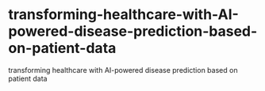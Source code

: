 # transforming-healthcare-with-AI-powered-disease-prediction-based-on-patient-data
transforming healthcare with AI-powered disease prediction based on patient data
